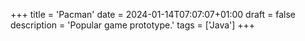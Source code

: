 +++
title = 'Pacman'
date = 2024-01-14T07:07:07+01:00
draft = false
description = 'Popular game prototype.'
tags = ['Java']
+++

